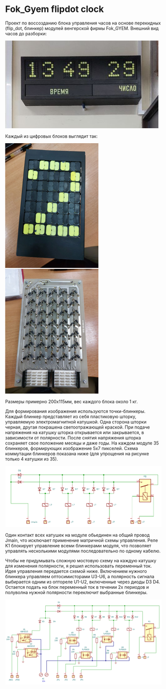 # Fok_Gyem flipdot clock

Проект по воссозданию блока управления часов на основе перекидных (flip_dot, блинкер) модулей венгерской фирмы Fok_GYEM. Внешний вид часов до разборки:

![image](extras/images/old_clock.jpg)

Каждый из цифровых блоков выглядит так:

<img src="extras/images/digit1.jpg" alt="front side" width="300"/> <img src="extras/images/digit2.jpg" alt="rear side" width="300"/>

Размеры примерно 200х115мм, вес каждого блока около 1 кг.

Для формирования изображения используются точки-блинкеры. Каждый блинкер представляет из себя пластиковую шторку, управляемую электромагнитной катушкой. Одна сторона шторки черная, другая покрашена светоотражающей краской. При подаче напряжения на катушку шторка открывается или закрывается, в зависимости от полярности. После снятия напряжения шторка сохраняет свое положение месяцы и даже годы.
На каждом модуле 35 блинкеров, формирующих изображение 5х7 пикселей. Схема коммутации блинкеров показана ниже (для упрощения на рисунке только 4 катушки из 35).

<img src="extras/images/digit_module_schematic.png" alt="module schematic" />

Один контакт всех катушек на модуле обьединен на общий провод Jmain, что исключает применение матричной схемы управления. Реле K1 блокирует управление всеми блинкерами модуля, что позволяет управлять несколькими модулями последовательно по одному кабелю.

Чтобы не придумывать сложную мостовую схему на каждую катушку для изменения полярности, я решил использовать переменный ток. Идея управления передается схемой ниже. Включением нужного блинкера управляем оптосимисторами U3-U6, а полярность сигнала выбирается одним из оптореле U1-U2, включенные через диоды D3 D4. Остается подать на блок переменный ток в течении 2х периодов и полуволна нужной полярности переключит выбранные блинкеры.

<img src="extras/images/digit_control_schematic.png" alt="control board schematic" />


